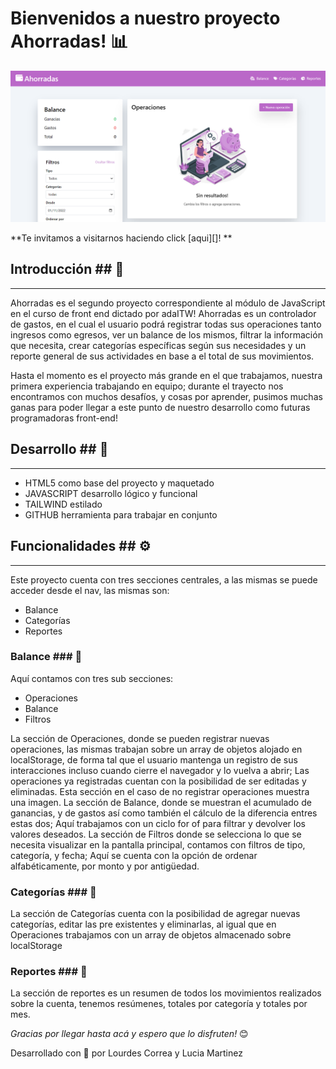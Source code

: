 # Bienvenidos a nuestro proyecto Ahorradas! 📊

![alt text](assets/imagenreadme.PNG)


**Te invitamos a visitarnos haciendo click [aqui][]! **

## Introducción ## 📌
***

Ahorradas es el segundo proyecto correspondiente al módulo de JavaScript en el curso de front end dictado por adaITW! Ahorradas es un controlador de gastos, en el cual el usuario podrá registrar todas sus operaciones tanto ingresos como egresos, ver un balance de los mismos, filtrar la información que necesita, crear categorías específicas según sus necesidades y un reporte general de sus actividades en base a el total de sus movimientos. 

Hasta el momento es el proyecto más grande en el que trabajamos, nuestra primera experiencia trabajando en equipo; durante el trayecto nos encontramos con muchos desafíos, y cosas por aprender, pusimos muchas ganas para poder llegar a este punto de nuestro desarrollo como futuras programadoras front-end!

## Desarrollo ## 📌
***

- HTML5 como base del proyecto y maquetado
- JAVASCRIPT desarrollo lógico y funcional
- TAILWIND estilado 
- GITHUB herramienta para trabajar en conjunto

## Funcionalidades ## ⚙️
***

Este proyecto cuenta con tres secciones centrales, a las mismas se puede acceder desde el nav, las mismas son:

- Balance
- Categorías 
- Reportes

### Balance ### 📌

Aquí  contamos con tres sub secciones:
- Operaciones
- Balance
- Filtros

La sección de Operaciones, donde se pueden registrar nuevas operaciones, las mismas trabajan sobre un array de objetos alojado en localStorage, de forma tal que el usuario mantenga un registro de sus interacciones incluso cuando cierre el navegador y lo vuelva a abrir; Las operaciones ya registradas cuentan con la posibilidad de ser editadas y eliminadas. Esta sección en el caso de no registrar operaciones muestra una imagen. La sección de Balance, donde se muestran el acumulado de ganancias, y de gastos así como también el cálculo de la diferencia entres estas dos; Aquí trabajamos con un ciclo for of para filtrar y devolver los valores deseados. La sección de Filtros donde se selecciona lo que se necesita visualizar en la pantalla principal, contamos con filtros de tipo, categoría, y fecha; Aquí se cuenta con la opción de ordenar alfabéticamente, por monto y por antigüedad.

 
### Categorías ### 📌

La sección de Categorías cuenta con la posibilidad de agregar nuevas categorías, editar las pre existentes y eliminarlas, al igual que en Operaciones trabajamos con un array de objetos almacenado sobre localStorage

### Reportes ### 📌

La sección de reportes es un resumen de todos los movimientos realizados sobre la cuenta, tenemos resúmenes, totales por categoría y totales por mes.


*Gracias por llegar hasta acá y espero que lo disfruten!* 😊

Desarrollado con 💜 por Lourdes Correa y Lucia Martinez 